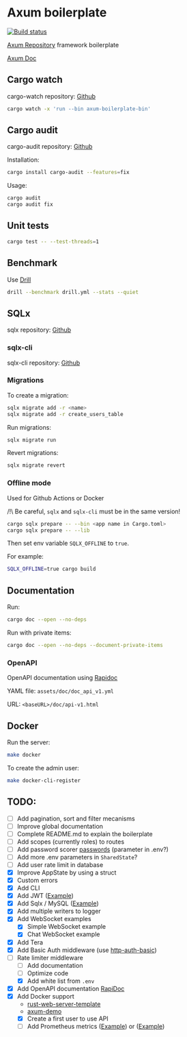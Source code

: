 # Axum boilerplate

[![Build status](https://github.com/fabienbellanger/axum-boilerplate/actions/workflows/CI.yml/badge.svg?branch=main)](https://github.com/fabienbellanger/axum-boilerplate/actions/workflows/CI.yml)

[Axum Repository](https://github.com/tokio-rs/axum) framework boilerplate

[Axum Doc](https://docs.rs/axum/latest/axum)

## Cargo watch

cargo-watch repository: [Github](https://github.com/passcod/cargo-watch)

```bash
cargo watch -x 'run --bin axum-boilerplate-bin'
```

## Cargo audit

cargo-audit repository: [Github](https://github.com/RustSec/rustsec/tree/main/cargo-audit)

Installation:

```bash
cargo install cargo-audit --features=fix
```

Usage:

```bash
cargo audit
cargo audit fix
```

## Unit tests

```bash
cargo test -- --test-threads=1
```

## Benchmark

Use [Drill](https://github.com/fcsonline/drill)

```bash
drill --benchmark drill.yml --stats --quiet
```

## SQLx

sqlx repository: [Github](https://github.com/launchbadge/sqlx)

### sqlx-cli

sqlx-cli repository: [Github](https://github.com/launchbadge/sqlx/tree/master/sqlx-cli)

### Migrations

To create a migration:

```bash
sqlx migrate add -r <name>
sqlx migrate add -r create_users_table
```

Run migrations:

```bash
sqlx migrate run
```

Revert migrations:

```bash
sqlx migrate revert
```

### Offline mode

Used for Github Actions or Docker

/!\ Be careful, `sqlx` and `sqlx-cli` must be in the same version!

```bash
cargo sqlx prepare -- --bin <app name in Cargo.toml>
cargo sqlx prepare -- --lib
```

Then set env variable `SQLX_OFFLINE` to `true`.

For example:

```bash
SQLX_OFFLINE=true cargo build
```

## Documentation

Run:

```bash
cargo doc --open --no-deps
```

Run with private items:

```bash
cargo doc --open --no-deps --document-private-items
```

### OpenAPI

OpenAPI documentation using [Rapidoc](https://rapidocweb.com/)

YAML file: `assets/doc/doc_api_v1.yml`

URL: `<baseURL>/doc/api-v1.html`

## Docker

Run the server:

```bash
make docker
```

To create the admin user:

```bash
make docker-cli-register
```

## TODO:

- [ ] Add pagination, sort and filter mecanisms
- [ ] Improve global documentation
- [ ] Complete README.md to explain the boilerplate
- [ ] Add scopes (currently roles) to routes
- [ ] Add password scorer [passwords](https://docs.rs/passwords/latest/passwords/) (parameter in .env?)
- [ ] Add more .env parameters in `SharedState`?
- [ ] Add user rate limit in database
- [x] Improve AppState by using a struct
- [x] Custom errors
- [x] Add CLI
- [x] Add JWT ([Example](https://github.com/tokio-rs/axum/blob/main/examples/jwt/src/main.rs))
- [x] Add Sqlx / MySQL ([Example](https://github.com/tokio-rs/axum/blob/main/examples/sqlx-postgres/src/main.rs))
- [x] Add multiple writers to logger
- [x] Add WebSocket examples
  - [x] Simple WebSocket example
  - [x] Chat WebSocket example
- [x] Add Tera
- [x] Add Basic Auth middleware (use [http-auth-basic](https://crates.io/crates/http-auth-basic))
- [ ] Rate limiter middleware
  - [ ] Add documentation
  - [ ] Optimize code
  - [x] Add white list from `.env`
- [x] Add OpenAPI documentation [RapiDoc](https://rapidocweb.com/examples.html)
- [x] Add Docker support
  - [rust-web-server-template](https://github.com/nullren/rust-web-server-template)
  - [axum-demo](https://github.com/linux-china/axum-demo)
  - [x] Create a first user to use API
  - [ ] Add Prometheus metrics ([Example](https://github.com/tokio-rs/axum/blob/main/examples/prometheus-metrics/src/main.rs)) or ([Example](https://github.com/stefanprodan/dockprom))

